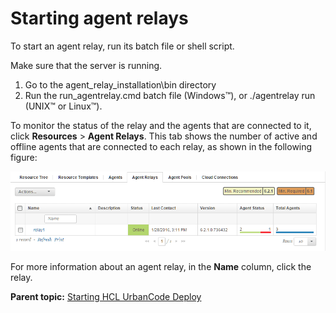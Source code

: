 # Starting agent relays

To start an agent relay, run its batch file or shell script.

Make sure that the server is running.

1.  Go to the agent\_relay\_installation\\bin directory 
2.   Run the run\_agentrelay.cmd batch file \(Windows™\), or ./agentrelay run \(UNIX™ or Linux™\). 

To monitor the status of the relay and the agents that are connected to it, click **Resources** \> **Agent Relays**. This tab shows the number of active and offline agents that are connected to each relay, as shown in the following figure:

![Information about agent relays, including the number and state of connected agents](../images/agentRelayInstall_a.gif)

For more information about an agent relay, in the **Name** column, click the relay.

**Parent topic:** [Starting HCL UrbanCode Deploy](../../com.udeploy.install.doc/topics/runProduct.md)

